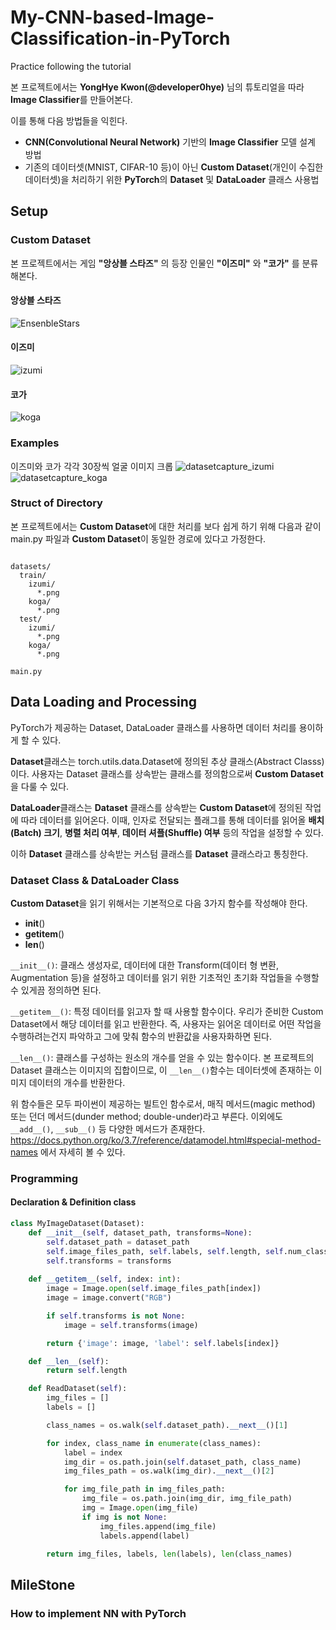 # My-CNN-based-Image-Classification-in-PyTorch
Practice following the tutorial

본 프로젝트에서는 **YongHye Kwon(@developer0hye)** 님의 튜토리얼을 따라 **Image Classifier**를 만들어본다.

이를 통해 다음 방법들을 익힌다.

* **CNN(Convolutional Neural Network)** 기반의 **Image Classifier** 모델 설계 방법
* 기존의 데이터셋(MNIST, CIFAR-10 등)이 아닌 **Custom Dataset**(개인이 수집한 데이터셋)을 처리하기 위한 **PyTorch**의 **Dataset** 및 **DataLoader** 클래스 사용법

## Setup

### Custom Dataset
본 프로젝트에서는 게임 **"앙상블 스타즈"** 의 등장 인물인 **"이즈미"** 와 **"코가"** 를 분류해본다.

#### 앙상블 스타즈
![EnsenbleStars](https://user-images.githubusercontent.com/87509229/126755746-6ae341e9-b880-4e76-9e98-c72b2dd0957e.jpg)

#### 이즈미
![izumi](https://user-images.githubusercontent.com/87509229/126755827-2f6cb576-a50a-4380-8f67-77c759f8a669.png)

#### 코가
![koga](https://user-images.githubusercontent.com/87509229/126755835-312d4b6b-38b6-4f7e-b3ef-91df9782b19a.png)

### Examples
이즈미와 코가 각각 30장씩 얼굴 이미지 크롭
![datasetcapture_izumi](https://user-images.githubusercontent.com/87509229/126755155-1c983f3d-3289-419a-9b54-466fef108c1c.PNG)
![datasetcapture_koga](https://user-images.githubusercontent.com/87509229/126755157-96d5dec9-00e0-4969-86a0-a0c493e46f18.PNG)

### Struct of Directory
본 프로젝트에서는 **Custom Dataset**에 대한 처리를 보다 쉽게 하기 위해 다음과 같이 main.py 파일과 **Custom Dataset**이 동일한 경로에 있다고 가정한다.

```pyton

datasets/
  train/
    izumi/
      *.png
    koga/
      *.png
  test/
    izumi/
      *.png
    koga/
      *.png

main.py
```

## Data Loading and Processing
PyTorch가 제공하는 Dataset, DataLoader 클래스를 사용하면 데이터 처리를 용이하게 할 수 있다.

**Dataset**클래스는 torch.utils.data.Dataset에 정의된 추상 클래스(Abstract Classs)이다.
사용자는 Dataset 클래스를 상속받는 클래스를 정의함으로써 **Custom Dataset**을 다룰 수 있다.

**DataLoader**클래스는 **Dataset** 클래스를 상속받는 **Custom Dataset**에 정의된 작업에 따라 데이터를 읽어온다.
이때, 인자로 전달되는 플래그를 통해 데이터를 읽어올 **배치(Batch) 크기**, **병렬 처리 여부**, **데이터 셔플(Shuffle) 여부** 등의 작업을 설정할 수 있다.

이하 **Dataset** 클래스를 상속받는 커스텀 클래스를 **Dataset** 클래스라고 통칭한다.

### Dataset Class & DataLoader Class
**Custom Dataset**을 읽기 위해서는 기본적으로 다음 3가지 함수를 작성해야 한다.

* __init__()
* __getitem__()
* __len__()


`__init__()`: 클래스 생성자로, 데이터에 대한 Transform(데이터 형 변환, Augmentation 등)을 설정하고 데이터를 읽기 위한 기초적인 초기화 작업들을 수행할 수 있게끔 정의하면 된다.

`__getitem__()`: 특정 데이터를 읽고자 할 때 사용할 함수이다. 우리가 준비한 Custom Dataset에서 해당 데이터를 읽고 반환한다. 즉, 사용자는 읽어온 데이터로 어떤 작업을 수행하려는건지 파악하고 그에 맞춰 함수의 반환값을 사용자화하면 된다.  

`__len__()`: 클래스를 구성하는 원소의 개수를 얻을 수 있는 함수이다. 본 프로젝트의 Dataset 클래스는 이미지의 집합이므로, 이 `__len__()`함수는 데이터셋에 존재하는 이미지 데이터의 개수를 반환한다.

위 함수들은 모두 파이썬이 제공하는 빌트인 함수로서, 매직 메서드(magic method) 또는 던더 메서드(dunder method; double-under)라고 부른다. 이외에도 `__add__()`,  `__sub__()` 등 다양한 메서드가 존재한다. 
https://docs.python.org/ko/3.7/reference/datamodel.html#special-method-names
에서 자세히 볼 수 있다.

### Programming

#### Declaration & Definition class
```python
class MyImageDataset(Dataset):
    def __init__(self, dataset_path, transforms=None):
        self.dataset_path = dataset_path
        self.image_files_path, self.labels, self.length, self.num_classes = self.ReadDataset()
        self.transforms = transforms
    
    def __getitem__(self, index: int):
        image = Image.open(self.image_files_path[index])
        image = image.convert("RGB")

        if self.transforms is not None:
            image = self.transforms(image)

        return {'image': image, 'label': self.labels[index]}

    def __len__(self):
        return self.length

    def ReadDataset(self):
        img_files = []
        labels = []

        class_names = os.walk(self.dataset_path).__next__()[1]

        for index, class_name in enumerate(class_names):
            label = index
            img_dir = os.path.join(self.dataset_path, class_name)
            img_files_path = os.walk(img_dir).__next__()[2]

            for img_file_path in img_files_path:
                img_file = os.path.join(img_dir, img_file_path)
                img = Image.open(img_file)
                if img is not None:
                    img_files.append(img_file)
                    labels.append(label)

        return img_files, labels, len(labels), len(class_names)
```

## MileStone

### How to implement NN with PyTorch

